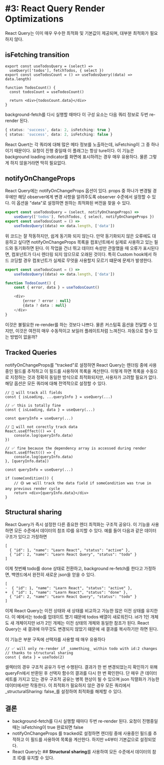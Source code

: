 # #3: React Query Render Optimizations
React Query는 이미 매우 우수한 최적화 및 기본값이 제공되며, 대부분 최적화가 필요하지 않다.

## **isFetching transition**

```tsx
export const useTodosQuery = (select) =>
  useQuery(['todos'], fetchTodos, { select })
export const useTodosCount = () => useTodosQuery((data) => data.length)

function TodosCount() {
  const todosCount = useTodosCount()

  return <div>{todosCount.data}</div>
}
```

background-fetch를 다시 실행할 때마다 이 구성 요소는 다음 쿼리 정보로 두번 re-render 된다.

```ts
{ status: 'success', data: 2, isFetching: true }
{ status: 'success', data: 2, isFetching: false }
```

React Quert는 각 쿼리에 대해 많은 메타 정보를 노출하는데, isFetching이 그 중 하나이기 때문이다. 요청이 진행 중일때 이 플래그는 항상 ture이다. 이 기능은 background loading indicator를 화면에 표시하려는 경우 매우 유용하다. 물론 그렇게 하지 않을거라면 딱히 필요없다.

## **notifyOnChangeProps**
React Query에는 notifyOnChangeProps 옵션이 있다. props 중 하나가 변경될 경우에만 해당 observer에게 변경 사항을 알려주도록 observer 수준에서 설정할 수 있다. 이 옵션을 "data"로 설정하면 원하는 최적화된 버전을 찾을 수 있다.

```ts
export const useTodosQuery = (select, notifyOnChangeProps) =>
	useQuery(['todos'], fetchTodos, { select, notifyOnChangeProps })
export const useTodosCount = () =>
	useTodosQuery((data) => data.length, ['data'])
```

위 코드는 잘 작동하지만, 쉽게 동기화 되지 않는다. 만약 동기화되지 않은 오류에도 대응하고 싶다면 notifyOnChangeProps 목록을 컴포넌트에서 실제로 사용하고 있는 필드와 동기화하면 된다. 이 작업을 건너 뛰고 데이터 속성만 관찰했을 때 오류가 표시된다면, 컴포넌트가 다시 렌더링 되지 않으므로 오래된 것이다. 특히 Custom hook에서 하드 코딩할 경우 컴포넌트가 실제로 무엇을 사용할지 모르기 떄문에 문제가 발생한다.

```ts
export const useTodosCount = () =>
	useTodosQuery((data) => data.length, ['data'])

function TodosCount() {
	const { error, data } = useTodosCount()

	<div>
		{error ? error : null}
		{data ? data : null}
	</div>
}
```
이것은 불필요한 re-render를 하는 것보다 나쁘다. 물론 커스텀훅 옵션을 전달할 수 있지만, 이것은 여전히 매우 수동적이고 보일러 플레이트처럼 느껴진다. 자동으로 할수 있는 방법이 없을까?

## **Tracked Queries**
notifyOnChangeProps를 "tracked"로 설정하면 React Query는 렌더링 중에 사용중인 필드를 추적하고 이 필드를 사용하여 목록을 계산한다. 이렇게 하면 목록을 수동으로 지정하는 것과 정확히 동일한 방식으로 최적화되지만, 사용자가 고려할 필요가 없다. 해당 옵션은 모든 쿼리에 대해 전역적으로 설정할 수 있다.

```tsx
// 🚨 will track all fields
const { isLoading, ...queryInfo } = useQuery(...)

// ✅ this is totally fine
const { isLoading, data } = useQuery(...)
```


```tsx
const queryInfo = useQuery(...)

// 🚨 will not corectly track data
React.useEffect(() => {
    console.log(queryInfo.data)
})

// ✅ fine because the dependency array is accessed during render
React.useEffect(() => {
    console.log(queryInfo.data)
}, [queryInfo.data])
```

```tsx
const queryInfo = useQuery(...)

if (someCondition()) {
    // 🟡 we will track the data field if someCondition was true in any previous render cycle
    return <div>{queryInfo.data}</div>
}
```


## **Structural sharing**
React Query가 즉시 설정한 다른 중요한 렌더 최적화는 구조적 공유다. 이 기능을 사용하면 모든 수준에서 데이터의 참조 ID를 유지할 수 있다. 예를 들어 다음과 같은 데이터 구조가 있다고 가정하면

```tsx
[
  { "id": 1, "name": "Learn React", "status": "active" },
  { "id": 2, "name": "Learn React Query", "status": "todo" }
]
```

이제 첫번째 todo를 done 상태로 전환하고, background re-fetch를 한다고 가정하면, 백엔드에서 완전히 새로운 json을 얻을 수 있다.

```tsx
[
-  { "id": 1, "name": "Learn React", "status": "active" },
+  { "id": 1, "name": "Learn React", "status": "done" },
  { "id": 2, "name": "Learn React Query", "status": "todo" }
]
```

이제 React Query는 이전 상태와 새 상태를 비교하고 가능한 많은 이전 상태를 유지한다. 이 예에서는 todo를 업데이트 했기 떄문에 todos 배열이 새로워진다. id가 1인 개체도 새 개체이지만 id가 2인 개체는 이전 상태의 개체와 동일한 참조가 된다. React Query는 새 결과에 아무것도 변경되지 않았기 떄문에 새 결과를 복사하기만 하면 된다.

이 기능은 부분 구독에 선택자를 사용할 때 매우 유용하다

```tsx
// ✅ will only re-render if _something_ within todo with id:2 changes
// thanks to structural sharing
const { data } = useTodo(2)
```

셀렉터의 경우 구조적 공유가 두번 수행된다. 결과가 한 번 변경되었는지 확인하기 위해 queryFn에서 반환된 후 선택자 함수의 결과를 다시 한 번 확인한다. 단 매우 큰 데이터 세트를 가지고 있는 경우 구조적 공유는 병목 현상이 될 수 있으며 json 직렬화가 가능한 데이터에서만 작동한다. 이 최적화가 필요하지 않은 경우 모든 쿼리에서 _structuralSharing: false_를 설정하여 최적화를 해제할 수 있다.

## 결론
- background-fetch를 다시 실행할 때마다 두번 re-render 된다. 요청이 진행중일때는 isFetching이 true 완료되면  false
- notifyOnChangeProps 를 tracked로 설정하면 렌더링 중에 사용중인 필드를 추적하고 이 필드를 사용하여 목록을 계산한다.  하지만 v4부터 기본값으로 설정되었다.
- React Query는 ## **Structural sharing**를 사용하여 모든 수준에서 데이터의 참조 ID를 유지할 수 있다.